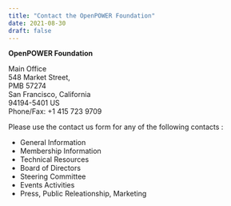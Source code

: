 ```yaml
---
title: "Contact the OpenPOWER Foundation"
date: 2021-08-30
draft: false
---
```


__OpenPOWER Foundation__  

Main Office  
548 Market Street,  
PMB 57274  
San Francisco, California  
94194-5401 US  
Phone/Fax: +1 415 723 9709  

Please use the contact us form for any of the following contacts :
- General Information
- Membership Information
- Technical Resources
- Board of Directors
- Steering Committee
- Events Activities
- Press, Public Releationship, Marketing
